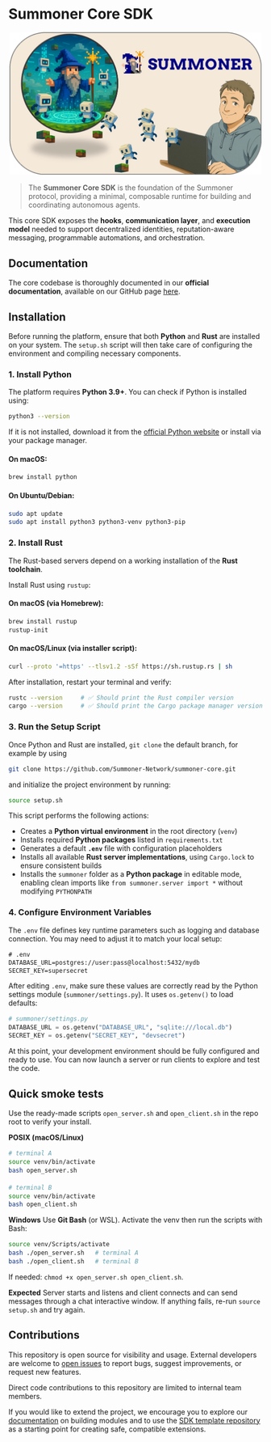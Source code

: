 # Summoner Core SDK

<p align="center">
<img width="500px" src="assets/img/summoner_user_rounded_180.png" />
</p>

> The **Summoner Core SDK** is the foundation of the Summoner protocol, providing a minimal, composable runtime for building and coordinating autonomous agents.

This core SDK exposes the **hooks**, **communication layer**, and **execution model** needed to support decentralized identities, reputation-aware messaging, programmable automations, and orchestration.

## Documentation

The core codebase is thoroughly documented in our **official documentation**, available on our GitHub page [here](https://github.com/Summoner-Network/summoner-docs).

## Installation

Before running the platform, ensure that both **Python** and **Rust** are installed on your system. The `setup.sh` script will then take care of configuring the environment and compiling necessary components.

### 1. Install Python

The platform requires **Python 3.9+**. You can check if Python is installed using:

```bash
python3 --version
```

If it is not installed, download it from the [official Python website](https://www.python.org/downloads/) or install via your package manager.

#### On macOS:

```bash
brew install python
```

#### On Ubuntu/Debian:

```bash
sudo apt update
sudo apt install python3 python3-venv python3-pip
```

### 2. Install Rust

The Rust-based servers depend on a working installation of the **Rust toolchain**.

Install Rust using `rustup`:

#### On macOS (via Homebrew):

```bash
brew install rustup
rustup-init
```

#### On macOS/Linux (via installer script):

```bash
curl --proto '=https' --tlsv1.2 -sSf https://sh.rustup.rs | sh
```

After installation, restart your terminal and verify:

```bash
rustc --version     # ✅ Should print the Rust compiler version
cargo --version     # ✅ Should print the Cargo package manager version
```

### 3. Run the Setup Script

Once Python and Rust are installed, `git clone` the default branch, for example by using 
```bash
git clone https://github.com/Summoner-Network/summoner-core.git
```
and initialize the project environment by running:

```bash
source setup.sh
```

This script performs the following actions:

- Creates a **Python virtual environment** in the root directory (`venv`)
- Installs required **Python packages** listed in `requirements.txt`
- Generates a default **`.env`** file with configuration placeholders
- Installs all available **Rust server implementations**, using `Cargo.lock` to ensure consistent builds
- Installs the `summoner` folder as a **Python package** in editable mode, enabling clean imports like `from summoner.server import *` without modifying `PYTHONPATH`


### 4. Configure Environment Variables

The `.env` file defines key runtime parameters such as logging and database connection. You may need to adjust it to match your local setup:

```dotenv
# .env
DATABASE_URL=postgres://user:pass@localhost:5432/mydb
SECRET_KEY=supersecret
```

After editing `.env`, make sure these values are correctly read by the Python settings module (`summoner/settings.py`). It uses `os.getenv()` to load defaults:

```python
# summoner/settings.py
DATABASE_URL = os.getenv("DATABASE_URL", "sqlite:///local.db")
SECRET_KEY = os.getenv("SECRET_KEY", "devsecret")
```

At this point, your development environment should be fully configured and ready to use. You can now launch a server or run clients to explore and test the code.


## Quick smoke tests

Use the ready-made scripts `open_server.sh` and `open_client.sh` in the repo root to verify your install. 

**POSIX (macOS/Linux)**

```bash
# terminal A
source venv/bin/activate
bash open_server.sh

# terminal B
source venv/bin/activate
bash open_client.sh
```

**Windows**
Use **Git Bash** (or WSL). Activate the venv then run the scripts with Bash:

```bash
source venv/Scripts/activate
bash ./open_server.sh   # terminal A
bash ./open_client.sh   # terminal B
```

If needed: `chmod +x open_server.sh open_client.sh`.

**Expected**
Server starts and listens and client connects and can send messages through a chat interactive window. If anything fails, re-run `source setup.sh` and try again.


## Contributions

This repository is open source for visibility and usage. External developers are welcome to [open issues](../../issues) to report bugs, suggest improvements, or request new features.

Direct code contributions to this repository are limited to internal team members.

If you would like to extend the project, we encourage you to explore our [documentation](https://github.com/Summoner-Network/summoner-docs/) on building modules and to use the [SDK template repository](https://github.com/Summoner-Network/summoner-sdk) as a starting point for creating safe, compatible extensions.

